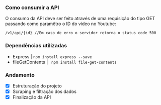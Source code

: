 ### Como consumir a API

O consumo da API deve ser feito através de uma requisição do tipo GET passando como paramêtro o ID do vídeo no Youtube: 

```` /v1/api/{id} //Em caso de erro o servidor retorna o status code 500 ```` 

### Dependências utilizadas

- Express | ```` npm install express --save ````
- fileGetContents | ````  npm install file-get-contents ````

### Andamento
- [x] Estruturação do projeto
- [x] Scraping e filtração dos dados
- [x] Finalização da API